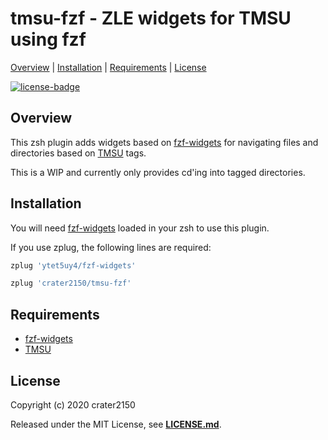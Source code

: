 # tmsu-fzf - ZLE widgets for TMSU using fzf

[Overview](#overview) |
[Installation](#installation) |
[Requirements](#requirements) |
[License](#license)

[![license-badge]][license-link]

## Overview

This zsh plugin adds widgets based on [fzf-widgets][fzf-widgets-link] for navigating
files and directories based on [TMSU][tmsu-link] tags.

This is a WIP and currently only provides cd'ing into tagged directories.

## Installation

You will need [fzf-widgets][fzf-widgets-link] loaded in your zsh to use this plugin.

If you use zplug, the following lines are required:

```zsh
zplug 'ytet5uy4/fzf-widgets'

zplug 'crater2150/tmsu-fzf'
```

## Requirements

- [fzf-widgets][fzf-widgets-link] 
- [TMSU][tmsu-link]

## License

Copyright (c) 2020 crater2150

Released under the MIT License, see **[LICENSE.md][license-link]**.

[license-badge]: https://img.shields.io/github/license/crater2150/tmsu-fzf.svg?style=flat-square
[license-link]: LICENSE.md

[fzf-widgets-link]: //github.com/ytet5uy4/fzf-widgets
[tmsu-link]: https://tmsu.org/

